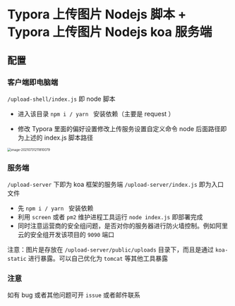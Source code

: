 # Typora 上传图片 Nodejs 脚本 + Typora 上传图片 Nodejs koa 服务端



## 配置

### 客户端即电脑端

`/upload-shell/index.js` 即 node 脚本 

* 进入该目录 `npm i / yarn ` 安装依赖（主要是 request ）

* 修改 Typora 里面的偏好设置修改上传服务设置自定义命令 node 后面路径即为上述的 index.js 脚本路径

<img src="http://120.27.242.14:9900/uploads/upload_9e8c21a361fa4e4387f385b30c106475.png" alt="image-20210731211810079" style="zoom:50%;" />



### 服务端

`/upload-server`  下即为 koa 框架的服务端 `/upload-server/index.js` 即为入口文件

* 先 `npm i / yarn ` 安装依赖
* 利用 `screen` 或者 `pm2` 维护进程工具运行 `node index.js` 即部署完成
* 同时注意运营商的安全组问题，是否对你的服务器进行防火墙控制。例如阿里云的安全组开发该项目的 `9090` 端口



注意：图片是存放在 `/upload-server/public/uploads` 目录下，而且是通过 `koa-static` 进行暴露。可以自己优化为 `tomcat` 等其他工具暴露

 



### 注意

如有 bug 或者其他问题可开 `issue` 或者邮件联系